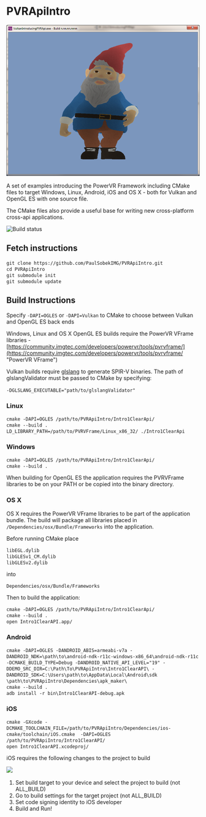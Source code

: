 # PVRApiIntro

![](README.png)

A set of examples introducing the PowerVR Framework including CMake files to target Windows, Linux, Android, iOS and OS X - both for Vulkan and OpenGL ES with one source file.

The CMake files also provide a useful base for writing new cross-platform cross-api applications.


![Build status](https://travis-ci.org/PaulSobekIMG/PVRApiIntro.svg?branch=master)

## Fetch instructions
```
git clone https://github.com/PaulSobekIMG/PVRApiIntro.git
cd PVRApiIntro
git submodule init
git submodule update
```

## Build Instructions

Specify ```-DAPI=OGLES``` or ```-DAPI=Vulkan``` to CMake to choose between Vulkan and OpenGL ES back ends

Windows, Linux and OS X OpenGL ES builds require the PowerVR VFrame libraries - [https://community.imgtec.com/developers/powervr/tools/pvrvframe/](https://community.imgtec.com/developers/powervr/tools/pvrvframe/ "PowerVR VFrame")

Vulkan builds require [glslang](https://github.com/KhronosGroup/glslang) to generate SPIR-V binaries. The path of glslangValidator must be passed to CMake by specifying:

``` -DGLSLANG_EXECUTABLE="path/to/glslangValidator" ```

### Linux

```
cmake -DAPI=OGLES /path/to/PVRApiIntro/Intro1ClearApi/
cmake --build .
LD_LIBRARY_PATH=/path/to/PVRVFrame/Linux_x86_32/ ./Intro1ClearApi
```

### Windows

```
cmake -DAPI=OGLES /path/to/PVRApiIntro/Intro1ClearApi/
cmake --build .
```
When building for OpenGL ES the application requires the PVRVFrame libraries to be on your PATH or be copied into the binary directory.

### OS X

OS X requires the PowerVR VFrame libraries to be part of the application bundle. The build will package all libraries placed in ```/Dependencies/osx/Bundle/Frameworks``` into the application.

Before running CMake place

```
libEGL.dylib
libGLESv1_CM.dylib
libGLESv2.dylib
```
into
```
Dependencies/osx/Bundle/Frameworks
```

Then to build the application:

```
cmake -DAPI=OGLES /path/to/PVRApiIntro/Intro1ClearApi/
cmake --build .
open Intro1ClearAPI.app/
```

### Android
```
cmake -DAPI=OGLES -DANDROID_ABIS=armeabi-v7a -DANDROID_NDK=\path\to\android-ndk-r11c-windows-x86_64\android-ndk-r11c -DCMAKE_BUILD_TYPE=Debug -DANDROID_NATIVE_API_LEVEL="19" -DDEMO_SRC_DIR=C:\Path\To\PVRApiIntro\Intro1ClearAPI\ -DANDROID_SDK=C:\Users\path\to\AppData\Local\Android\sdk \path\to\PVRApiIntro\Dependencies\apk_maker\
cmake --build .
adb install -r bin\Intro1ClearAPI-debug.apk
```

### iOS
```
cmake -GXcode -DCMAKE_TOOLCHAIN_FILE=/path/to/PVRApiIntro/Dependencies/ios-cmake/toolchain/iOS.cmake  -DAPI=OGLES /path/to/PVRApiIntro/Intro1ClearAPI/
open Intro1ClearAPI.xcodeproj/
```

iOS requires the following changes to the project to build

![](ios.png)

1. Set build target to your device and select the project to build (not ALL_BUILD)
2. Go to build settings for the target project (not ALL_BUILD)
3. Set code signing identity to iOS developer
4. Build and Run!
